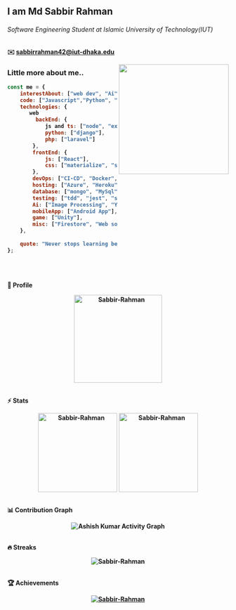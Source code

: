 <h2>I am <b>Md Sabbir Rahman<b></h2>
<h6>Software Engineering Student at Islamic University of Technology(IUT)</h6>

✉️ sabbirrahman42@iut-dhaka.edu

<img align='right' src="https://media1.tenor.com/images/9fb771fb621c29b0a2eae945b5ceeeb3/tenor.gif?itemid=19019116" width="250"> 
    
### Little more about me..
```javascript
const me = {
    interestAbout: ["web dev", "Ai", "system design & architecture", "devops", "mlops", "teaching", "social activity"],
    code: ["Javascript","Python", "Java", "C++","C#","Typescript","Php","Go"],
    technologies: {
       web
         backEnd: {
            js and ts: ["node", "express"],
            python: ["django"],
            php: ["laravel"]
        },
        frontEnd: {
            js: ["React"],
            css: ["materialize", "semantic", "bootstrap"]
        },
        devOps: ["CI-CD", "Docker", "Kubernates", "Github Actions"],
        hosting: ["Azure", "Heroku", "Netlify", "Hostinger", "Digital Ocean", "AWS"],
        database: ["mongo", "MySql", "sqlite", "firebase", "graphql"],
        testing: ["tdd", "jest", "supertest", "mocha", "django", "junit", "cypress"],
        Ai: ["Image Processing", "Yolo", "Open Cv"],
        mobileApp: ["Android App"],
        game: ["Unity"],
        misc: ["Firestore", "Web socket",]
    },
 
    quote: "Never stops learning because life never stops teaching -LIN PERNILLE"
};
```
<br><br>
<summary><b>🔎 Profile</b></summary>
<p align="center"><img height="200em" src="https://github-profile-summary-cards.vercel.app/api/cards/profile-details?username=Sabbir-Rahman&theme=github_dark" alt="Sabbir-Rahman" align = "center"/></p>

<br>
    
<summary><b>⚡ Stats</b></summary>
<p align="center"><img height="180em" src="https://github-readme-stats.vercel.app/api?username=Sabbir-Rahman&hide_border=true&count_private=true&show_icons=true&theme=radical" alt="Sabbir-Rahman" align = "center"/>
<img height="180em" src="https://github-readme-stats.vercel.app/api/top-langs?username=Sabbir-Rahman&show_icons=true&locale=en&layout=compact&hide_border=true&theme=radical" alt="Sabbir-Rahman" align = "center"/></p>

<br>
    
<summary><b>📊 Contribution Graph</b></summary>
<p align="center"<a href="#"><img alt="Ashish Kumar Activity Graph" src="https://activity-graph.herokuapp.com/graph?username=Sabbir-Rahman&bg_color=0D1117&color=e05397&line=e05397&point=FFFFFF&hide_border=true&" /></a></p>
    
<br>

<summary><b>🔥 Streaks</b></summary>
<p align="center"><img src="https://github-readme-streak-stats.herokuapp.com/?user=Sabbir-Rahman&theme=black-ice&hide_border=true&stroke=0000&background=0D1117&ring=e05397&fire=e05397&currStreakLabel=e05397" alt="Sabbir-Rahman" /></p>

<br>
  
<summary><b>🏆 Achievements</b></summary>
<p align="center"> <a href="https://github.com/Sabbir-Rahman"><img src="https://github-profile-trophy.vercel.app/?username=Sabbir-Rahman&margin-w=5&theme=radical" alt="Sabbir-Rahman" /></a> </p>
